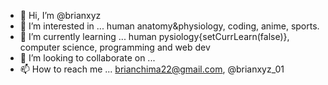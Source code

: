 - 👋 Hi, I’m @brianxyz
- 👀 I’m interested in ... human anatomy&physiology, coding, anime, sports.
- 🌱 I’m currently learning ... human pysiology{setCurrLearn(false)}, computer science, programming and web dev
- 💞️ I’m looking to collaborate on ...
- 📫 How to reach me ... brianchima22@gmail.com, @brianxyz_01

<!---
brianxyz3/brianxyz3 is a ✨ special ✨ repository because its `README.md` (this file) appears on your GitHub profile.
You can click the Preview link to take a look at your changes.
--->
